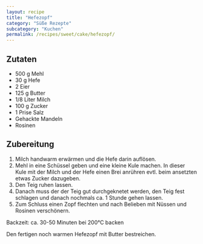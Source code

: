 ```yaml
---
layout: recipe
title: "Hefezopf"
category: "Süße Rezepte"
subcategory: "Kuchen"
permalink: /recipes/sweet/cake/hefezopf/
---
```



## Zutaten
- 500 g Mehl
- 30 g Hefe
- 2 Eier
- 125 g Butter
- 1/8 Liter Milch
- 100 g Zucker
- 1 Prise Salz
- Gehackte Mandeln
- Rosinen


## Zubereitung
1. Milch handwarm erwärmen und die Hefe darin auflösen.
2. Mehl in eine Schüssel geben und eine kleine Kule machen. In dieser Kule mit der Milch und der Hefe einen Brei anrühren evtl. beim ansetzten etwas Zucker dazugeben.
3. Den Teig ruhen lassen.
4. Danach muss der der Teig gut durchgeknetet werden, den Teig fest schlagen und danach nochmals ca. 1 Stunde gehen lassen.
5. Zum Schluss einen Zopf flechten und nach Belieben mit Nüssen und Rosinen verschönern.

Backzeit: ca. 30-50 Minuten bei 200°C backen

Den fertigen noch warmen Hefezopf mit Butter bestreichen.
